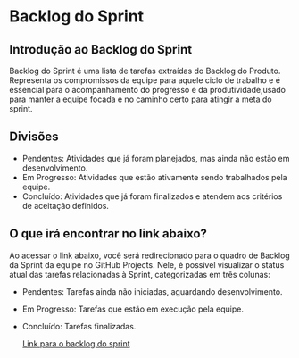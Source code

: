 # Backlog do Sprint

## Introdução ao Backlog do Sprint
Backlog do Sprint é uma lista de tarefas extraídas do Backlog do Produto. Representa os compromissos da equipe para aquele ciclo de trabalho e é essencial para o acompanhamento do progresso e da produtividade,usado para manter a equipe focada e no caminho certo para atingir a meta do sprint.

## Divisões
- Pendentes: Atividades que já foram planejados, mas ainda não estão em desenvolvimento.
- Em Progresso: Atividades que estão ativamente sendo trabalhados pela equipe.
- Concluído: Atividades que já foram finalizados e atendem aos critérios de aceitação definidos.

## O que irá encontrar no link abaixo?
Ao acessar o link abaixo, você será redirecionado para o quadro de Backlog da Sprint da equipe no GitHub Projects. Nele, é possível visualizar o status atual das tarefas relacionadas à Sprint, categorizadas em três colunas:

- Pendentes: Tarefas ainda não iniciadas, aguardando desenvolvimento.
- Em Progresso: Tarefas que estão em execução pela equipe.
- Concluído: Tarefas finalizadas.

  [Link para o backlog do sprint](https://github.com/users/Pacheco-77/projects/3)
